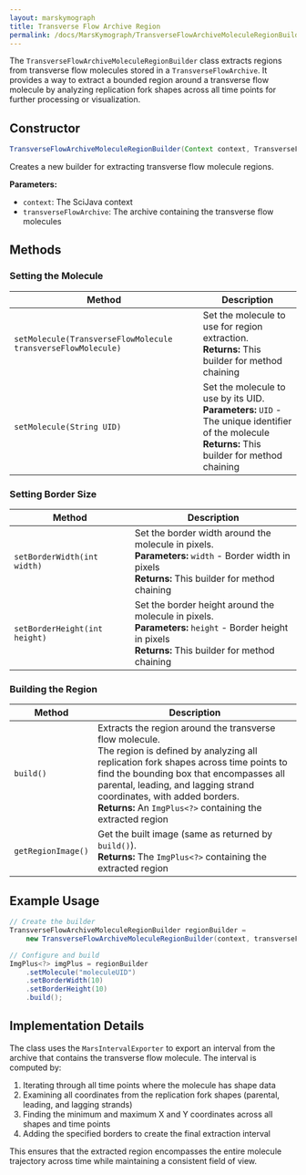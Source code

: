 ```yaml
---
layout: marskymograph
title: Transverse Flow Archive Region
permalink: /docs/MarsKymograph/TransverseFlowArchiveMoleculeRegionBuilder/index.html
---
```


The `TransverseFlowArchiveMoleculeRegionBuilder` class extracts regions from transverse flow molecules stored in a `TransverseFlowArchive`. It provides a way to extract a bounded region around a transverse flow molecule by analyzing replication fork shapes across all time points for further processing or visualization.

## Constructor

```java
TransverseFlowArchiveMoleculeRegionBuilder(Context context, TransverseFlowArchive transverseFlowArchive)
```

Creates a new builder for extracting transverse flow molecule regions.

**Parameters:**
- `context`: The SciJava context
- `transverseFlowArchive`: The archive containing the transverse flow molecules

## Methods

### Setting the Molecule

| Method | Description |
|--------|-------------|
| `setMolecule(TransverseFlowMolecule transverseFlowMolecule)` | Set the molecule to use for region extraction.<br>**Returns:** This builder for method chaining |
| `setMolecule(String UID)` | Set the molecule to use by its UID.<br>**Parameters:** `UID` - The unique identifier of the molecule<br>**Returns:** This builder for method chaining |

### Setting Border Size

| Method | Description |
|--------|-------------|
| `setBorderWidth(int width)` | Set the border width around the molecule in pixels.<br>**Parameters:** `width` - Border width in pixels<br>**Returns:** This builder for method chaining |
| `setBorderHeight(int height)` | Set the border height around the molecule in pixels.<br>**Parameters:** `height` - Border height in pixels<br>**Returns:** This builder for method chaining |

### Building the Region

| Method | Description |
|--------|-------------|
| `build()` | Extracts the region around the transverse flow molecule.<br>The region is defined by analyzing all replication fork shapes across time points to find the bounding box that encompasses all parental, leading, and lagging strand coordinates, with added borders.<br>**Returns:** An `ImgPlus<?>` containing the extracted region |
| `getRegionImage()` | Get the built image (same as returned by `build()`).<br>**Returns:** The `ImgPlus<?>` containing the extracted region |

## Example Usage

```java
// Create the builder
TransverseFlowArchiveMoleculeRegionBuilder regionBuilder = 
    new TransverseFlowArchiveMoleculeRegionBuilder(context, transverseFlowArchive);

// Configure and build
ImgPlus<?> imgPlus = regionBuilder
    .setMolecule("moleculeUID")
    .setBorderWidth(10)
    .setBorderHeight(10)
    .build();
```

## Implementation Details

The class uses the `MarsIntervalExporter` to export an interval from the archive that contains the transverse flow molecule. The interval is computed by:

1. Iterating through all time points where the molecule has shape data
2. Examining all coordinates from the replication fork shapes (parental, leading, and lagging strands)
3. Finding the minimum and maximum X and Y coordinates across all shapes and time points
4. Adding the specified borders to create the final extraction interval

This ensures that the extracted region encompasses the entire molecule trajectory across time while maintaining a consistent field of view.
